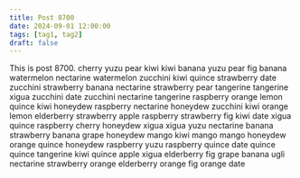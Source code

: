 ```yaml
---
title: Post 8700
date: 2024-09-01 12:00:00
tags: [tag1, tag2]
draft: false
---
```

This is post 8700.
cherry
yuzu
pear
kiwi
kiwi
banana
yuzu
pear
fig
banana
watermelon
nectarine
watermelon
zucchini
kiwi
quince
strawberry
date
zucchini
strawberry
banana
nectarine
strawberry
pear
tangerine
tangerine
xigua
zucchini
date
zucchini
nectarine
tangerine
raspberry
orange
lemon
quince
kiwi
honeydew
raspberry
nectarine
honeydew
zucchini
kiwi
orange
lemon
elderberry
strawberry
apple
raspberry
strawberry
fig
kiwi
date
xigua
quince
raspberry
cherry
honeydew
xigua
xigua
yuzu
nectarine
banana
strawberry
banana
grape
honeydew
mango
kiwi
mango
mango
honeydew
orange
quince
honeydew
raspberry
yuzu
raspberry
quince
date
quince
quince
tangerine
kiwi
quince
apple
xigua
elderberry
fig
grape
banana
ugli
nectarine
strawberry
orange
elderberry
orange
fig
orange
date

